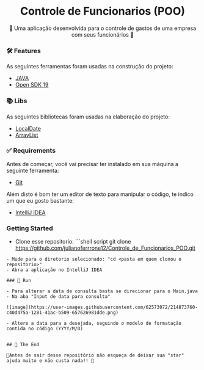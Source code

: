 <h1 align="center">
    Controle de Funcionarios (POO)
</h1>
<p align="center">🚀 Uma aplicação desenvolvida para o controle de gastos de uma empresa com seus funcionários 🚀</p>

### 🛠 Features

As seguintes ferramentas foram usadas na construção do projeto:

- [JAVA](https://www.java.com/pt-BR/)
- [Open SDK 19](https://jdk.java.net/19/)

### 📚 Libs

As seguintes bibliotecas foram usadas na elaboração do projeto:

- [LocalDate](https://docs.oracle.com/javase/8/docs/api/java/time/LocalDate.html)
- [ArrayList](https://docs.oracle.com/javase/8/docs/api/java/util/ArrayList.html)

### ✅ Requirements

Antes de começar, você vai precisar ter instalado em sua máquina a seguinte ferramenta:<br />
- [Git](https://git-scm.com)<br />

Além disto é bom ter um editor de texto para manipular o código, te indico um que eu gosto bastante:<br />
- [IntelliJ IDEA](https://www.jetbrains.com/pt-br/idea/)

### Getting Started

- Clone esse repositorio: ```shell script
git clone https://github.com/julianoferrrone12/Controle_de_Funcionarios_POO.git
``` <br />
- Mude para o diretorio selecionado: "cd <pasta em quem clonou o repositorio>"
- Abra a aplicação no IntelliJ IDEA

### 🕺 Run

- Para alterar a data de consulta basta se direcionar para o Main.java
- Na aba "Input de data para consulta"

![image](https://user-images.githubusercontent.com/62573072/214873760-c40d475a-1281-41ac-b509-657626981dde.png)

- Altere a data para a desejada, seguindo o modelo de formatação contida no código (YYYY/M/D)


## 🚩 The End

🌟Antes de sair desse repositório não esqueça de deixar sua "star" ajuda muito e não custa nada!! 🌟
